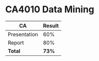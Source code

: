 # CA4010 Data Mining

CA  | Result
------------- | -------------
Presentation | 60%
Report | 80%
__Total__ | __73%__